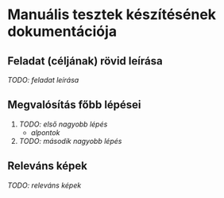 # Manuális tesztek készítésének dokumentációja

## Feladat (céljának) rövid leírása

_TODO: feladat leírása_

## Megvalósítás főbb lépései

1) _TODO: első nagyobb lépés_
	* _alpontok_
2) _TODO: második nagyobb lépés_

## Releváns képek

_TODO: releváns képek_
